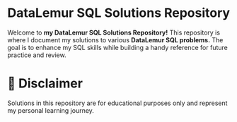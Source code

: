 # DataLemur SQL Solutions Repository

Welcome to **my DataLemur SQL Solutions Repository!** This repository is where I document my solutions to various **DataLemur SQL problems.** The goal is to enhance my SQL skills while building a handy reference for future practice and review.

# 📌 Disclaimer

Solutions in this repository are for educational purposes only and represent my personal learning journey.
